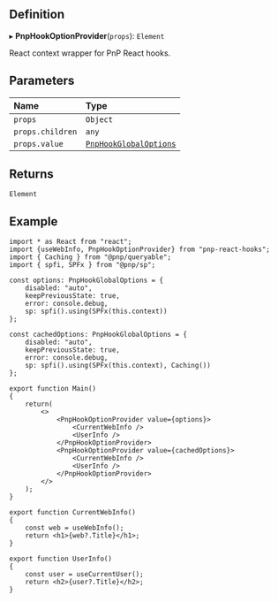 ## Definition

▸ **PnpHookOptionProvider**(`props`): `Element`

React context wrapper for PnP React hooks.

## Parameters

| Name | Type |
| :------ | :------ |
| `props` | `Object` |
| `props.children` | `any` |
| `props.value` | [`PnpHookGlobalOptions`](Interfaces/PnpHookGlobalOptions.md) |

## Returns

`Element`

## Example

```tsx
import * as React from "react";
import {useWebInfo, PnpHookOptionProvider} from "pnp-react-hooks";
import { Caching } from "@pnp/queryable";
import { spfi, SPFx } from "@pnp/sp";

const options: PnpHookGlobalOptions = {
	disabled: "auto",
	keepPreviousState: true,
	error: console.debug,
	sp: spfi().using(SPFx(this.context))
};

const cachedOptions: PnpHookGlobalOptions = {
	disabled: "auto",
	keepPreviousState: true,
	error: console.debug,
	sp: spfi().using(SPFx(this.context), Caching())
};

export function Main()
{
	return(
		<>
			<PnpHookOptionProvider value={options}>
				<CurrentWebInfo />
				<UserInfo />
			</PnpHookOptionProvider>
			<PnpHookOptionProvider value={cachedOptions}>
				<CurrentWebInfo />
				<UserInfo />
			</PnpHookOptionProvider>
		</>
	);
}

export function CurrentWebInfo()
{
	const web = useWebInfo();
	return <h1>{web?.Title}</h1>;
}

export function UserInfo()
{
	const user = useCurrentUser();
	return <h2>{user?.Title}</h2>;
}
```